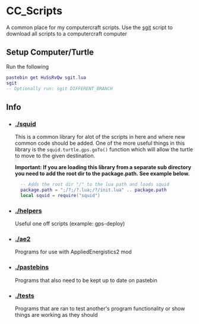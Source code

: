 # CC_Scripts

A common place for my computercraft scripts. Use the [sgit](sgit.lua) script to download all scripts to a computercraft computer

<!-- TODO: Upload sgit to pastebin when stable and insert code here -->
## Setup Computer/Turtle
Run the following
```lua
pastebin get HuSsRvQw sgit.lua
sgit
-- Optionally run: sgit DIFFERENT_BRANCH
```

## Info
- ### [./squid](squid/)
  This is a common library for alot of the scripts in here and where new common code should be added. One of the more useful things in this library is the `squid.turtle.gps.goTo()` function which will allow the turtle to move to the given destination.

  **Important: If you are loading this library from a separate sub directory you need to add the root dir to the package.path. See example below.**
  ```lua
    -- Adds the root dir "/" to the lua path and loads squid
    package.path = ";/?;/?.lua;/?/init.lua" .. package.path
    local squid = require("squid")
  ```

- ### [./helpers](helpers/) 
  Useful one off scripts (example: gps-deploy)

- ### [./ae2](ae2/) 
  Programs for use with AppliedEnergistics2 mod

- ### [./pastebins](pastebins/) 
  Programs that also need to be kept up to date on pastebin

- ### [./tests](tests/) 
  Programs that are ran to test another's program functionality or show things are working as they should
